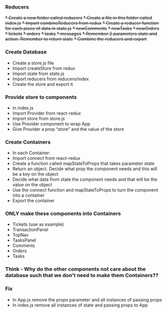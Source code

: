 ### Reducers
~~* Create a new folder called reducers~~
~~* Create a file in this folder called index.js~~
~~* Import combineReducers from redux~~
~~* Create a reducer function for each piece of data in state.js~~
  ~~* newComments~~
  ~~* newTasks~~
  ~~* newOrders~~
  ~~* tickets~~
  ~~* orders~~
  ~~* tasks~~
  ~~* messages~~
~~* Remember 2 parameters state and action. Remember to return state~~
~~* Combine the reducers and export~~

### Create Database
* Create a store.js file
* Import createStore from redux
* Import state from state.js
* Import reducers from reducers/index
* Create the store and export it

### Provide store to components
* In index.js
* Import Provider from react-redux
* Import store from store.js
* Use Provider component to wrap App
* Give Provider a prop “store” and the value of the store

### Create Containers
* In each Container:
* Import connect from react-redux
* Create a function called mapStateToProps that takes parameter state
* Return an object. Decide what prop the component needs and this will be a key on the object
* Decide what data from state the component needs and that will be the value on the object
* Use the connect function and mapStateToProps to turn the component into a container
* Export the container

### ONLY make these components into Containers
* Tickets (use as example)
* TransactionPanel
* TopNav
* TasksPanel
* Comments
* Orders
* Tasks

### Think - Why do the other components not care about the database such that we don't need to make them Containers??

### Fix
* In App.js remove the props parameter and all instances of passing props
* In index.js remove all instances of state and passing props to App
